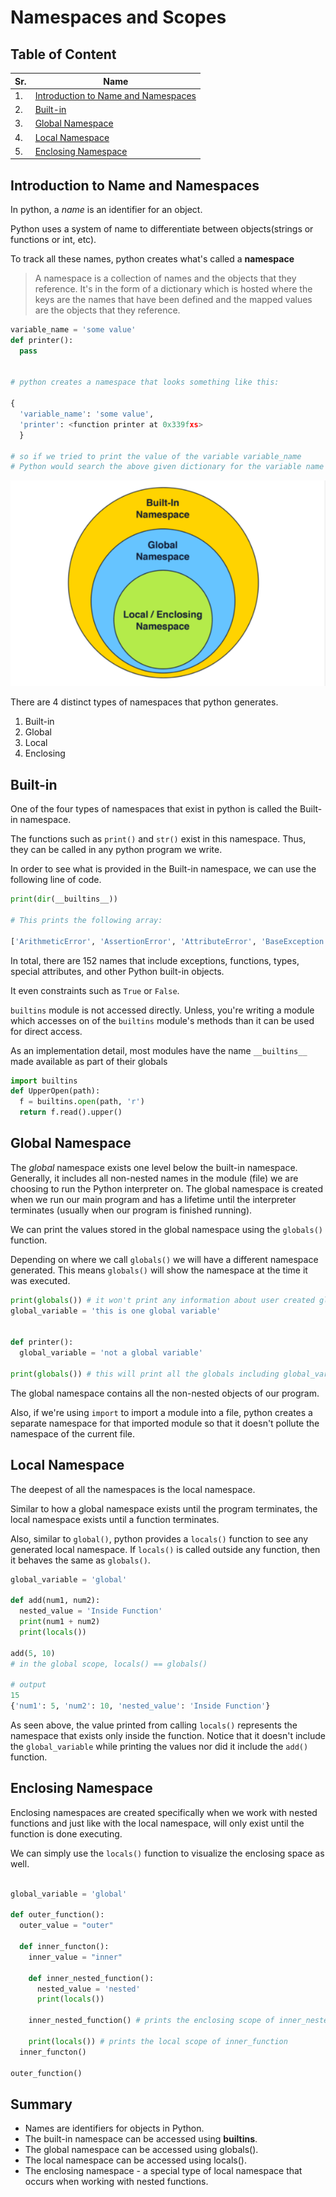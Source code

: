 # Namespaces and Scopes

## Table of Content

| Sr. | Name                                                                        |
| --- | --------------------------------------------------------------------------- |
| 1.  | [Introduction to Name and Namespaces](#introduction-to-name-and-namespaces) |
| 2.  | [Built-in](#built-in)                                                       |
| 3.  | [Global Namespace](#global-namespace)                                       |
| 4.  | [Local Namespace](#local-namespace)                                         |
| 5.  | [Enclosing Namespace](#enclosing-namespace)                                 |

## Introduction to Name and Namespaces

In python, a _name_ is an identifier for an object.

Python uses a system of name to differentiate between objects(strings or functions or int, etc).

To track all these names, python creates what's called a **namespace**

> A namespace is a collection of names and the objects that they reference. It's in the form of a dictionary which is hosted where the keys are the names that have been defined and the mapped values are the objects that they reference.

```py
variable_name = 'some value'
def printer():
  pass


# python creates a namespace that looks something like this:

{
  'variable_name': 'some value',
  'printer': <function printer at 0x339fxs>
  }

# so if we tried to print the value of the variable variable_name
# Python would search the above given dictionary for the variable name and access the corresponding value.
```

![namespace graph](name-space-graph.png)

There are 4 distinct types of namespaces that python generates.

1. Built-in
2. Global
3. Local
4. Enclosing

## Built-in

One of the four types of namespaces that exist in python is called the Built-in namespace.

The functions such as `print()` and `str()` exist in this namespace. Thus, they can be called in any python program we write.

In order to see what is provided in the Built-in namespace, we can use the following line of code.

```py
print(dir(__builtins__))

# This prints the following array:

['ArithmeticError', 'AssertionError', 'AttributeError', 'BaseException', 'BlockingIOError', 'BrokenPipeError', 'BufferError', 'BytesWarning', 'ChildProcessError', 'ConnectionAbortedError', 'ConnectionError', 'ConnectionRefusedError', 'ConnectionResetError', 'DeprecationWarning', 'EOFError', 'Ellipsis', 'EnvironmentError', 'Exception', 'False', 'FileExistsError', 'FileNotFoundError', 'FloatingPointError', 'FutureWarning', 'GeneratorExit', 'IOError', 'ImportError', 'ImportWarning', 'IndentationError', 'IndexError', 'InterruptedError', 'IsADirectoryError', 'KeyError', 'KeyboardInterrupt', 'LookupError', 'MemoryError', 'ModuleNotFoundError', 'NameError', 'None', 'NotADirectoryError', 'NotImplemented', 'NotImplementedError', 'OSError', 'OverflowError', 'PendingDeprecationWarning', 'PermissionError', 'ProcessLookupError', 'RecursionError', 'ReferenceError', 'ResourceWarning', 'RuntimeError', 'RuntimeWarning', 'StopAsyncIteration', 'StopIteration', 'SyntaxError', 'SyntaxWarning', 'SystemError', 'SystemExit', 'TabError', 'TimeoutError', 'True', 'TypeError', 'UnboundLocalError', 'UnicodeDecodeError', 'UnicodeEncodeError', 'UnicodeError', 'UnicodeTranslateError', 'UnicodeWarning', 'UserWarning', 'ValueError', 'Warning', 'WindowsError', 'ZeroDivisionError', '__build_class__', '__debug__', '__doc__', '__import__', '__loader__', '__name__', '__package__', '__spec__', 'abs', 'all', 'any', 'ascii', 'bin', 'bool', 'breakpoint', 'bytearray', 'bytes', 'callable', 'chr', 'classmethod', 'compile', 'complex', 'copyright', 'credits', 'delattr', 'dict', 'dir', 'divmod', 'enumerate', 'eval', 'exec', 'exit', 'filter', 'float', 'format', 'frozenset', 'getattr', 'globals', 'hasattr', 'hash', 'help', 'hex', 'id', 'input', 'int', 'isinstance', 'issubclass', 'iter', 'len', 'license', 'list', 'locals', 'map', 'max', 'memoryview', 'min', 'next', 'object', 'oct', 'open', 'ord', 'pow', 'print', 'property', 'quit', 'range', 'repr', 'reversed', 'round', 'set', 'setattr', 'slice', 'sorted', 'staticmethod', 'str', 'sum', 'super', 'tuple', 'type', 'vars', 'zip']
```

In total, there are 152 names that include exceptions, functions, types, special attributes, and other Python built-in objects.

It even constraints such as `True` or `False`.

`builtins` module is not accessed directly. Unless, you're writing a module which accesses on of the `builtins` module's methods than it can be used for direct access.

As an implementation detail, most modules have the name `__builtins__` made available as part of their globals

```py
import builtins
def UpperOpen(path):
  f = builtins.open(path, 'r')
  return f.read().upper()
```

## Global Namespace

The _global_ namespace exists one level below the built-in namespace. Generally, it includes all non-nested names in the module (file) we are choosing to run the Python interpreter on. The global namespace is created when we run our main program and has a lifetime until the interpreter terminates (usually when our program is finished running).

We can print the values stored in the global namespace using the `globals()` function.

Depending on where we call `globals()` we will have a different namespace generated. This means `globals()` will show the namespace at the time it was executed.

```py
print(globals()) # it won't print any information about user created globals since there aren't any such globals declared before this line
global_variable = 'this is one global variable'


def printer():
  global_variable = 'not a global variable'

print(globals()) # this will print all the globals including global_variable and the printer function and not the global variable inside the printer function since it's not global.
```

The global namespace contains all the non-nested objects of our program.

Also, if we're using `import` to import a module into a file, python creates a separate namespace for that imported module so that it doesn't pollute the namespace of the current file.

## Local Namespace

The deepest of all the namespaces is the local namespace.

Similar to how a global namespace exists until the program terminates, the local namespace exists until a function terminates.

Also, similar to `global()`, python provides a `locals()` function to see any generated local namespace. If `locals()` is called outside any function, then it behaves the same as `globals()`.

```py
global_variable = 'global'

def add(num1, num2):
  nested_value = 'Inside Function'
  print(num1 + num2)
  print(locals())

add(5, 10)
# in the global scope, locals() == globals()

# output
15
{'num1': 5, 'num2': 10, 'nested_value': 'Inside Function'}
```

As seen above, the value printed from calling `locals()` represents the namespace that exists only inside the function. Notice that it doesn't include the `global_variable` while printing the values nor did it include the `add()` function.

## Enclosing Namespace

Enclosing namespaces are created specifically when we work with nested functions and just like with the local namespace, will only exist until the function is done executing.

We can simply use the `locals()` function to visualize the enclosing space as well.

```py

global_variable = 'global'

def outer_function():
  outer_value = "outer"

  def inner_functon():
    inner_value = "inner"

    def inner_nested_function():
      nested_value = 'nested'
      print(locals())

    inner_nested_function() # prints the enclosing scope of inner_nested_function

    print(locals()) # prints the local scope of inner_function
  inner_functon()

outer_function()
```

## Summary

- Names are identifiers for objects in Python.
- The built-in namespace can be accessed using **builtins**.
- The global namespace can be accessed using globals().
- The local namespace can be accessed using locals().
- The enclosing namespace - a special type of local namespace that occurs when working with nested functions.
